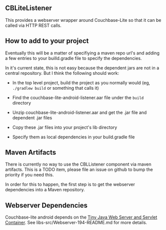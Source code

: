## CBLiteListener

This provides a webserver wrapper around Couchbase-Lite so that it can be called via HTTP REST calls.

## How to add to your project

Eventually this will be a matter of specifiying a maven repo url's and adding a few entries to your builld.gradle file to specify the dependencies.

In it's current state, this is not easy because the dependent jars are not in a central repository.  But I think the following should work:

- In the top level project, build the project as you normally would (eg, `./gradlew build` or something that calls it)

- Find the couchbase-lite-android-listener.aar file under the `build` directory

- Unzip couchbase-lite-android-listener.aar and get the .jar file and dependent .jar files

- Copy these .jar files into your project's lib directory

- Specify them as local dependencies in your build.gradle file

## Maven Artifacts

There is currently no way to use the CBLListener component via maven artifacts.  This is a TODO item, please file an issue on github to bump the priority if you need this.

In order for this to happen, the first step is to get the webserver dependencies into a Maven repository.

## Webserver Dependencies

Couchbase-lite android depends on the [Tiny Java Web Server and Servlet Container](http://tjws.sourceforge.net/).  See libs-src/Webserver-194-README.md for more details.
